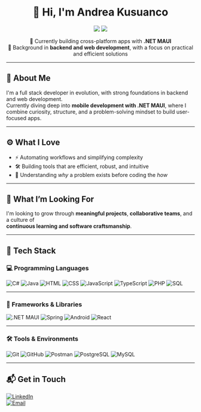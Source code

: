 <h1 align="center">👋 Hi, I'm Andrea Kusuanco</h1>

<p align="center">
  <img src="https://img.shields.io/badge/Role-Junior%20Mobile%20Developer-blue?style=for-the-badge&logo=azuredevops&logoColor=white" />
  <img src="https://img.shields.io/badge/Company-OverIT-blue?style=for-the-badge&logo=windows11&logoColor=white" />
</p>

<p align="center">
  🚀 Currently building cross-platform apps with <strong>.NET MAUI</strong>  
  <br/>
  🧩 Background in <strong>backend and web development</strong>, with a focus on practical and efficient solutions
</p>

---

## 🧠 About Me

I'm a full stack developer in evolution, with strong foundations in backend and web development.  
Currently diving deep into **mobile development with .NET MAUI**, where I combine curiosity, structure, and a problem-solving mindset to build user-focused apps.

---

## ⚙️ What I Love

- ⚡ Automating workflows and simplifying complexity  
- 🛠 Building tools that are efficient, robust, and intuitive  
- 🧠 Understanding *why* a problem exists before coding the *how*

---

## 🌱 What I’m Looking For

I'm looking to grow through **meaningful projects**, **collaborative teams**, and a culture of  
**continuous learning and software craftsmanship**.

---

## 🧰 Tech Stack

### 💻 Programming Languages

![C#](https://img.shields.io/badge/C%23-239120?style=for-the-badge&logo=c-sharp&logoColor=white)
![Java](https://img.shields.io/badge/Java-007396?style=for-the-badge&logo=java&logoColor=white)
![HTML](https://img.shields.io/badge/HTML5-e34f26?style=for-the-badge&logo=html5&logoColor=white)
![CSS](https://img.shields.io/badge/CSS3-1572b6?style=for-the-badge&logo=css3&logoColor=white)
![JavaScript](https://img.shields.io/badge/JavaScript-f7df1e?style=for-the-badge&logo=javascript&logoColor=black)
![TypeScript](https://img.shields.io/badge/TypeScript-3178C6?style=for-the-badge&logo=typescript&logoColor=white)
![PHP](https://img.shields.io/badge/PHP-777bb4?style=for-the-badge&logo=php&logoColor=white)
![SQL](https://img.shields.io/badge/SQL-4479A1?style=for-the-badge&logo=postgresql&logoColor=white)

---

### 🧱 Frameworks & Libraries

![.NET MAUI](https://img.shields.io/badge/.NET_MAUI-512bd4?style=for-the-badge&logo=dotnet&logoColor=white)
![Spring](https://img.shields.io/badge/Spring-6DB33F?style=for-the-badge&logo=spring&logoColor=white)
![Android](https://img.shields.io/badge/Android-3DDC84?style=for-the-badge&logo=android&logoColor=white)
![React](https://img.shields.io/badge/React-20232A?style=for-the-badge&logo=react&logoColor=61DAFB)

---

### 🛠️ Tools & Environments

![Git](https://img.shields.io/badge/Git-F05032?style=for-the-badge&logo=git&logoColor=white)
![GitHub](https://img.shields.io/badge/GitHub-181717?style=for-the-badge&logo=github&logoColor=white)
![Postman](https://img.shields.io/badge/Postman-FF6C37?style=for-the-badge&logo=postman&logoColor=white)
![PostgreSQL](https://img.shields.io/badge/PostgreSQL-4169e1?style=for-the-badge&logo=postgresql&logoColor=white)
![MySQL](https://img.shields.io/badge/MySQL-00758F?style=for-the-badge&logo=mysql&logoColor=white)

---

## 📬 Get in Touch

[![LinkedIn](https://img.shields.io/badge/LinkedIn-Andrea%20Kusuanco-blue?style=for-the-badge&logo=linkedin&logoColor=white)](https://www.linkedin.com/in/andrea-kusuanco)  
[![Email](https://img.shields.io/badge/Gmail-andrea.kusuanco.dev@gmail.com-red?style=for-the-badge&logo=gmail&logoColor=white)](mailto:andrea.kusuanco.dev@gmail.com)

